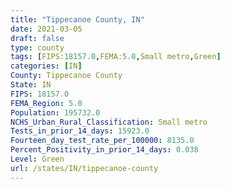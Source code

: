 ```yaml
---
title: "Tippecanoe County, IN"
date: 2021-03-05
draft: false
type: county
tags: [FIPS:18157.0,FEMA:5.0,Small metro,Green]
categories: [IN]
County: Tippecanoe County
State: IN
FIPS: 18157.0
FEMA_Region: 5.0
Population: 195732.0
NCHS_Urban_Rural_Classification: Small metro
Tests_in_prior_14_days: 15923.0
Fourteen_day_test_rate_per_100000: 8135.0
Percent_Positivity_in_prior_14_days: 0.038
Level: Green
url: /states/IN/tippecanoe-county
---
```



